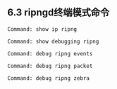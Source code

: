 ## 6.3 ripngd终端模式命令



```shell
Command: show ip ripng
```



```shell
Command: show debugging ripng
```



```shell
Command: debug ripng events
```



```shell
Command: debug ripng packet
```



```shell
Command: debug ripng zebra
```

